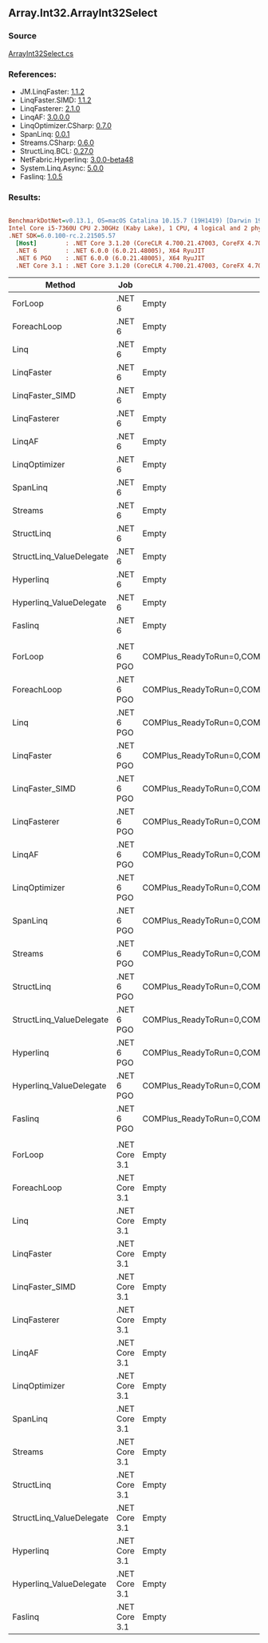 ﻿## Array.Int32.ArrayInt32Select

### Source
[ArrayInt32Select.cs](../LinqBenchmarks/Array/Int32/ArrayInt32Select.cs)

### References:
- JM.LinqFaster: [1.1.2](https://www.nuget.org/packages/JM.LinqFaster/1.1.2)
- LinqFaster.SIMD: [1.1.2](https://www.nuget.org/packages/LinqFaster.SIMD/1.0.3)
- LinqFasterer: [2.1.0](https://www.nuget.org/packages/LinqFasterer/2.1.0)
- LinqAF: [3.0.0.0](https://www.nuget.org/packages/LinqAF/3.0.0.0)
- LinqOptimizer.CSharp: [0.7.0](https://www.nuget.org/packages/LinqOptimizer.CSharp/0.7.0)
- SpanLinq: [0.0.1](https://www.nuget.org/packages/SpanLinq/0.0.1)
- Streams.CSharp: [0.6.0](https://www.nuget.org/packages/Streams.CSharp/0.6.0)
- StructLinq.BCL: [0.27.0](https://www.nuget.org/packages/StructLinq/0.27.0)
- NetFabric.Hyperlinq: [3.0.0-beta48](https://www.nuget.org/packages/NetFabric.Hyperlinq/3.0.0-beta48)
- System.Linq.Async: [5.0.0](https://www.nuget.org/packages/System.Linq.Async/5.0.0)
- Faslinq: [1.0.5](https://www.nuget.org/packages/Faslinq/1.0.5)

### Results:
``` ini

BenchmarkDotNet=v0.13.1, OS=macOS Catalina 10.15.7 (19H1419) [Darwin 19.6.0]
Intel Core i5-7360U CPU 2.30GHz (Kaby Lake), 1 CPU, 4 logical and 2 physical cores
.NET SDK=6.0.100-rc.2.21505.57
  [Host]        : .NET Core 3.1.20 (CoreCLR 4.700.21.47003, CoreFX 4.700.21.47101), X64 RyuJIT
  .NET 6        : .NET 6.0.0 (6.0.21.48005), X64 RyuJIT
  .NET 6 PGO    : .NET 6.0.0 (6.0.21.48005), X64 RyuJIT
  .NET Core 3.1 : .NET Core 3.1.20 (CoreCLR 4.700.21.47003, CoreFX 4.700.21.47101), X64 RyuJIT


```
|                   Method |           Job |                                                   EnvironmentVariables |       Runtime | Count |        Mean |     Error |    StdDev |         Ratio | RatioSD |  Gen 0 | Allocated |
|------------------------- |-------------- |----------------------------------------------------------------------- |-------------- |------ |------------:|----------:|----------:|--------------:|--------:|-------:|----------:|
|                  ForLoop |        .NET 6 |                                                                  Empty |      .NET 6.0 |   100 |    62.07 ns |  0.251 ns |  0.222 ns |      baseline |         |      - |         - |
|              ForeachLoop |        .NET 6 |                                                                  Empty |      .NET 6.0 |   100 |    62.16 ns |  0.250 ns |  0.209 ns |  1.00x slower |   0.00x |      - |         - |
|                     Linq |        .NET 6 |                                                                  Empty |      .NET 6.0 |   100 |   725.02 ns |  2.428 ns |  2.027 ns | 11.68x slower |   0.06x | 0.0229 |      48 B |
|               LinqFaster |        .NET 6 |                                                                  Empty |      .NET 6.0 |   100 |   285.36 ns |  1.770 ns |  1.656 ns |  4.60x slower |   0.02x | 0.2027 |     424 B |
|          LinqFaster_SIMD |        .NET 6 |                                                                  Empty |      .NET 6.0 |   100 |   126.46 ns |  1.127 ns |  1.055 ns |  2.04x slower |   0.02x | 0.2027 |     424 B |
|             LinqFasterer |        .NET 6 |                                                                  Empty |      .NET 6.0 |   100 |   774.77 ns |  5.464 ns |  5.111 ns | 12.49x slower |   0.08x | 0.2174 |     456 B |
|                   LinqAF |        .NET 6 |                                                                  Empty |      .NET 6.0 |   100 |   293.22 ns |  0.957 ns |  0.747 ns |  4.72x slower |   0.02x |      - |         - |
|            LinqOptimizer |        .NET 6 |                                                                  Empty |      .NET 6.0 |   100 | 2,243.57 ns | 24.831 ns | 22.012 ns | 36.15x slower |   0.42x | 4.2343 |   8,866 B |
|                 SpanLinq |        .NET 6 |                                                                  Empty |      .NET 6.0 |   100 |   232.73 ns |  1.128 ns |  1.000 ns |  3.75x slower |   0.02x |      - |         - |
|                  Streams |        .NET 6 |                                                                  Empty |      .NET 6.0 |   100 | 1,673.62 ns |  8.861 ns |  7.399 ns | 26.95x slower |   0.15x | 0.2785 |     584 B |
|               StructLinq |        .NET 6 |                                                                  Empty |      .NET 6.0 |   100 |   229.21 ns |  1.068 ns |  0.892 ns |  3.69x slower |   0.02x | 0.0153 |      32 B |
| StructLinq_ValueDelegate |        .NET 6 |                                                                  Empty |      .NET 6.0 |   100 |   175.12 ns |  0.756 ns |  0.707 ns |  2.82x slower |   0.02x |      - |         - |
|                Hyperlinq |        .NET 6 |                                                                  Empty |      .NET 6.0 |   100 |   225.29 ns |  0.685 ns |  0.572 ns |  3.63x slower |   0.01x |      - |         - |
|  Hyperlinq_ValueDelegate |        .NET 6 |                                                                  Empty |      .NET 6.0 |   100 |   195.30 ns |  0.622 ns |  0.519 ns |  3.15x slower |   0.01x |      - |         - |
|                  Faslinq |        .NET 6 |                                                                  Empty |      .NET 6.0 |   100 |   376.53 ns |  6.845 ns |  6.068 ns |  6.07x slower |   0.10x | 0.2027 |     424 B |
|                          |               |                                                                        |               |       |             |           |           |               |         |        |           |
|                  ForLoop |    .NET 6 PGO | COMPlus_ReadyToRun=0,COMPlus_TC_QuickJitForLoops=1,COMPlus_TieredPGO=1 |      .NET 6.0 |   100 |    60.91 ns |  0.468 ns |  0.438 ns |      baseline |         |      - |         - |
|              ForeachLoop |    .NET 6 PGO | COMPlus_ReadyToRun=0,COMPlus_TC_QuickJitForLoops=1,COMPlus_TieredPGO=1 |      .NET 6.0 |   100 |    60.77 ns |  0.033 ns |  0.025 ns |  1.00x faster |   0.01x |      - |         - |
|                     Linq |    .NET 6 PGO | COMPlus_ReadyToRun=0,COMPlus_TC_QuickJitForLoops=1,COMPlus_TieredPGO=1 |      .NET 6.0 |   100 |   465.95 ns |  2.592 ns |  2.298 ns |  7.65x slower |   0.06x | 0.0229 |      48 B |
|               LinqFaster |    .NET 6 PGO | COMPlus_ReadyToRun=0,COMPlus_TC_QuickJitForLoops=1,COMPlus_TieredPGO=1 |      .NET 6.0 |   100 |   284.98 ns |  2.330 ns |  2.180 ns |  4.68x slower |   0.05x | 0.2027 |     424 B |
|          LinqFaster_SIMD |    .NET 6 PGO | COMPlus_ReadyToRun=0,COMPlus_TC_QuickJitForLoops=1,COMPlus_TieredPGO=1 |      .NET 6.0 |   100 |   126.79 ns |  0.882 ns |  0.782 ns |  2.08x slower |   0.02x | 0.2027 |     424 B |
|             LinqFasterer |    .NET 6 PGO | COMPlus_ReadyToRun=0,COMPlus_TC_QuickJitForLoops=1,COMPlus_TieredPGO=1 |      .NET 6.0 |   100 |   451.26 ns |  8.361 ns | 14.197 ns |  7.54x slower |   0.28x | 0.2179 |     456 B |
|                   LinqAF |    .NET 6 PGO | COMPlus_ReadyToRun=0,COMPlus_TC_QuickJitForLoops=1,COMPlus_TieredPGO=1 |      .NET 6.0 |   100 |   296.91 ns |  1.704 ns |  1.511 ns |  4.87x slower |   0.05x |      - |         - |
|            LinqOptimizer |    .NET 6 PGO | COMPlus_ReadyToRun=0,COMPlus_TC_QuickJitForLoops=1,COMPlus_TieredPGO=1 |      .NET 6.0 |   100 | 1,914.61 ns | 11.953 ns | 10.596 ns | 31.42x slower |   0.18x | 4.2343 |   8,866 B |
|                 SpanLinq |    .NET 6 PGO | COMPlus_ReadyToRun=0,COMPlus_TC_QuickJitForLoops=1,COMPlus_TieredPGO=1 |      .NET 6.0 |   100 |   276.70 ns |  1.361 ns |  1.206 ns |  4.54x slower |   0.04x |      - |         - |
|                  Streams |    .NET 6 PGO | COMPlus_ReadyToRun=0,COMPlus_TC_QuickJitForLoops=1,COMPlus_TieredPGO=1 |      .NET 6.0 |   100 | 1,485.48 ns |  5.904 ns |  5.234 ns | 24.38x slower |   0.21x | 0.2785 |     584 B |
|               StructLinq |    .NET 6 PGO | COMPlus_ReadyToRun=0,COMPlus_TC_QuickJitForLoops=1,COMPlus_TieredPGO=1 |      .NET 6.0 |   100 |   225.80 ns |  1.401 ns |  1.311 ns |  3.71x slower |   0.04x | 0.0153 |      32 B |
| StructLinq_ValueDelegate |    .NET 6 PGO | COMPlus_ReadyToRun=0,COMPlus_TC_QuickJitForLoops=1,COMPlus_TieredPGO=1 |      .NET 6.0 |   100 |   176.29 ns |  0.397 ns |  0.352 ns |  2.89x slower |   0.02x |      - |         - |
|                Hyperlinq |    .NET 6 PGO | COMPlus_ReadyToRun=0,COMPlus_TC_QuickJitForLoops=1,COMPlus_TieredPGO=1 |      .NET 6.0 |   100 |   254.90 ns |  0.807 ns |  0.716 ns |  4.18x slower |   0.03x |      - |         - |
|  Hyperlinq_ValueDelegate |    .NET 6 PGO | COMPlus_ReadyToRun=0,COMPlus_TC_QuickJitForLoops=1,COMPlus_TieredPGO=1 |      .NET 6.0 |   100 |   200.67 ns |  1.068 ns |  0.999 ns |  3.29x slower |   0.02x |      - |         - |
|                  Faslinq |    .NET 6 PGO | COMPlus_ReadyToRun=0,COMPlus_TC_QuickJitForLoops=1,COMPlus_TieredPGO=1 |      .NET 6.0 |   100 |   287.96 ns |  2.046 ns |  1.914 ns |  4.73x slower |   0.04x | 0.2027 |     424 B |
|                          |               |                                                                        |               |       |             |           |           |               |         |        |           |
|                  ForLoop | .NET Core 3.1 |                                                                  Empty | .NET Core 3.1 |   100 |    63.31 ns |  0.293 ns |  0.260 ns |      baseline |         |      - |         - |
|              ForeachLoop | .NET Core 3.1 |                                                                  Empty | .NET Core 3.1 |   100 |    63.32 ns |  0.281 ns |  0.235 ns |  1.00x slower |   0.00x |      - |         - |
|                     Linq | .NET Core 3.1 |                                                                  Empty | .NET Core 3.1 |   100 |   752.38 ns |  1.802 ns |  1.407 ns | 11.89x slower |   0.05x | 0.0229 |      48 B |
|               LinqFaster | .NET Core 3.1 |                                                                  Empty | .NET Core 3.1 |   100 |   283.11 ns |  2.260 ns |  2.114 ns |  4.48x slower |   0.04x | 0.2027 |     424 B |
|          LinqFaster_SIMD | .NET Core 3.1 |                                                                  Empty | .NET Core 3.1 |   100 |   133.56 ns |  1.278 ns |  1.133 ns |  2.11x slower |   0.02x | 0.2027 |     424 B |
|             LinqFasterer | .NET Core 3.1 |                                                                  Empty | .NET Core 3.1 |   100 |   775.99 ns |  4.217 ns |  3.521 ns | 12.27x slower |   0.07x | 0.2174 |     456 B |
|                   LinqAF | .NET Core 3.1 |                                                                  Empty | .NET Core 3.1 |   100 |   568.31 ns |  2.814 ns |  2.495 ns |  8.98x slower |   0.06x |      - |         - |
|            LinqOptimizer | .NET Core 3.1 |                                                                  Empty | .NET Core 3.1 |   100 | 2,342.39 ns | 25.085 ns | 23.464 ns | 37.04x slower |   0.26x | 4.2534 |   8,898 B |
|                 SpanLinq | .NET Core 3.1 |                                                                  Empty | .NET Core 3.1 |   100 |   428.68 ns |  1.577 ns |  1.317 ns |  6.78x slower |   0.03x |      - |         - |
|                  Streams | .NET Core 3.1 |                                                                  Empty | .NET Core 3.1 |   100 | 2,002.51 ns |  8.514 ns |  7.548 ns | 31.63x slower |   0.10x | 0.2785 |     584 B |
|               StructLinq | .NET Core 3.1 |                                                                  Empty | .NET Core 3.1 |   100 |   343.95 ns |  2.652 ns |  2.481 ns |  5.43x slower |   0.04x | 0.0153 |      32 B |
| StructLinq_ValueDelegate | .NET Core 3.1 |                                                                  Empty | .NET Core 3.1 |   100 |   188.90 ns |  0.634 ns |  0.593 ns |  2.98x slower |   0.01x |      - |         - |
|                Hyperlinq | .NET Core 3.1 |                                                                  Empty | .NET Core 3.1 |   100 |   282.47 ns |  1.336 ns |  1.115 ns |  4.46x slower |   0.01x |      - |         - |
|  Hyperlinq_ValueDelegate | .NET Core 3.1 |                                                                  Empty | .NET Core 3.1 |   100 |   206.51 ns |  0.779 ns |  0.729 ns |  3.26x slower |   0.02x |      - |         - |
|                  Faslinq | .NET Core 3.1 |                                                                  Empty | .NET Core 3.1 |   100 |   386.83 ns |  4.570 ns |  4.275 ns |  6.11x slower |   0.08x | 0.2027 |     424 B |
